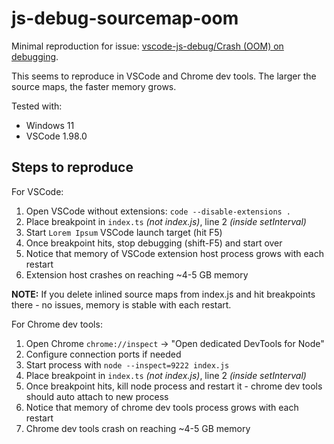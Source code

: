 # js-debug-sourcemap-oom

Minimal reproduction for issue: [vscode-js-debug/Crash (OOM) on debugging](https://github.com/microsoft/vscode-js-debug/issues/2173).

This seems to reproduce in VSCode and Chrome dev tools. The larger the source maps, the faster memory grows.

Tested with:
- Windows 11
- VSCode 1.98.0

## Steps to reproduce

For VSCode:
1. Open VSCode without extensions: `code --disable-extensions .`
1. Place breakpoint in `index.ts` *(not index.js)*, line 2 *(inside setInterval)*
1. Start `Lorem Ipsum` VSCode launch target (hit F5)
1. Once breakpoint hits, stop debugging (shift-F5) and start over
1. Notice that memory of VSCode extension host process grows with each restart
1. Extension host crashes on reaching ~4-5 GB memory

**NOTE:**
If you delete inlined source maps from index.js and hit breakpoints there - no issues, memory is stable with each restart.

For Chrome dev tools:
1. Open Chrome `chrome://inspect` -> "Open dedicated DevTools for Node"
1. Configure connection ports if needed
1. Start process with `node --inspect=9222 index.js`
1. Place breakpoint in `index.ts` *(not index.js)*, line 2 *(inside setInterval)*
1. Once breakpoint hits, kill node process and restart it - chrome dev tools should auto attach to new process
1. Notice that memory of chrome dev tools process grows with each restart
1. Chrome dev tools crash on reaching ~4-5 GB memory
